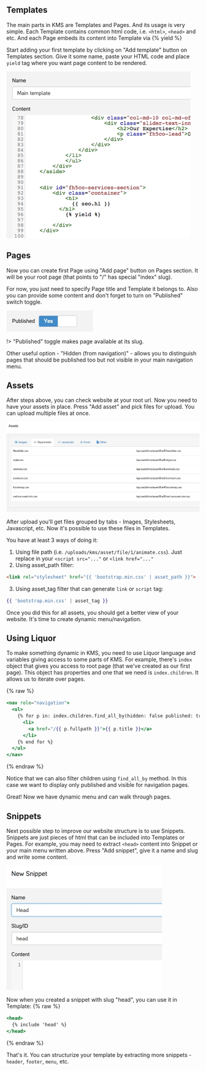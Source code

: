 ## Templates

The main parts in KMS are Templates and Pages. And its usage is very simple.
Each Template contains common html code, i.e. `<html>`, `<head>` and etc. And each Page embeds its content into Template via &#123;% yield %&#125;

Start adding your first template by clicking on "Add template" button on Templates section. Give it some name, paste your HTML code and place `yield` tag where you want page content to be rendered.

![New Template](images/new_template.jpg)

## Pages

Now you can create first Page using "Add page" button on Pages section. It will be your root page (that points to "/" has special "index" slug).

For now, you just need to specify Page title and Template it belongs to. Also you can provide some content and don't forget to turn on "Published" switch toggle.

![Published](images/published.jpg)

!> "Published" toggle makes page available at its slug.

Other useful option - "Hidden (from navigation)" - allows you to distinguish pages that should be published too but not visible in your main navigation menu.

## Assets

After steps above, you can check website at your root url. Now you need to have your assets in place. Press "Add asset" and pick files for upload. You can upload multiple files at once.

![Assets](images/assets.jpg)

After upload you'll get files grouped by tabs - Images, Stylesheets, Javascript, etc. Now it's possible to use these files in Templates.

You have at least 3 ways of doing it:

1. Using file path (i.e. `/uploads/kms/asset/file/1/animate.css`). Just replace in your `<script src="..."` or `<link href="..."`
2. Using asset_path filter:

  ```html
  <link rel="stylesheet" href="{{ 'bootstrap.min.css' | asset_path }}">
  ```

3. Using asset_tag filter that can generate `link` or `script` tag:
  ```handlebars
  {{ 'bootstrap.min.css' | asset_tag }}
  ```

Once you did this for all assets, you should get a better view of your website. It's time to create dynamic menu/navigation.

## Using Liquor

To make something dynamic in KMS, you need to use Liquor language and variables giving access to some parts of KMS. For example, there's `index` object that gives you access to root page (that we've created as our first page). This object has properties and one that we need is `index.children`. It allows us to iterate over pages.

{% raw %}
  ```handlebars
  <nav role="navigation">
    <ul>
      {% for p in: index.children.find_all_by(hidden: false published: true) do: %}
        <li>
          <a href="/{{ p.fullpath }}">{{ p.title }}</a>
        </li>
      {% end for %}
    </ul>
  </nav>
  ```
{% endraw %}

Notice that we can also filter children using `find_all_by` method. In this case we want to display only published and visible for navigation pages.

Great! Now we have dynamic menu and can walk through pages.

## Snippets

Next possible step to improve our website structure is to use Snippets. Snippets are just pieces of html that can be included into Templates or Pages. For example, you may need to extract `<head>` content into Snippet or your main menu written above. Press "Add snippet", give it a name and slug and write some content.

![New Snippet](images/snippet.jpg)

Now when you created a snippet with slug "head", you can use it in Template:
{% raw %}
```handlebars
<head>
  {% include 'head' %}
</head>
```
{% endraw %}

That's it. You can structurize your template by extracting more snippets - `header`, `footer`, `menu`, etc.
